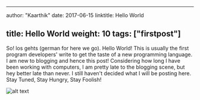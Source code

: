 
---
author: "Kaarthik"
date: 2017-06-15
linktitle: Hello World
<!--menu:
  main:
    parent: tutorials
next: /tutorials/github-pages-blog
prev: /tutorials/automated-deployments-->
title: Hello World
weight: 10
tags: ["firstpost"]
---

So! los gehts (german for here we go). Hello World! This is usually the first program developers' write to get the taste of a new programming language. I am new to blogging and hence this post! Considering how long I have been working with computers, I am pretty late to the blogging scene, but hey better late than never. I still haven't decided what I will be posting here. Stay Tuned, Stay Hungry, Stay Foolish!

![alt text](../images/ned-stark-blog.jpg "Logo Title Text 1")